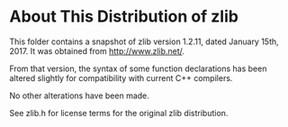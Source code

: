 # About This Distribution of zlib

This folder contains a snapshot of zlib version 1.2.11, dated January 15th, 2017.
It was obtained from http://www.zlib.net/.

From that version, the syntax of some function declarations has been altered
slightly for compatibility with current C++ compilers.

No other alterations have been made.

See zlib.h for license terms for the original zlib distribution.
